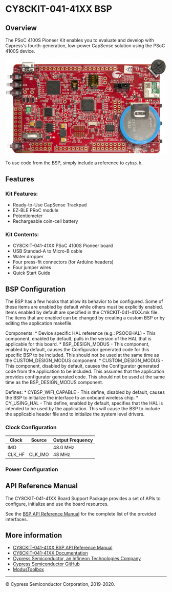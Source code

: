 # CY8CKIT-041-41XX BSP

## Overview

The PSoC 4100S Pioneer Kit enables you to evaluate and develop with Cypress's fourth-generation, low-power CapSense solution using the PSoC 4100S device.

![](docs/html/board.png)

To use code from the BSP, simply include a reference to `cybsp.h`.

## Features

### Kit Features:

* Ready-to-Use CapSense Trackpad
* EZ-BLE PRoC module
* Potentiometer
* Rechargeable coin-cell battery

### Kit Contents:

* CY8CKIT-041-41XX PSoC 4100S Pioneer board
* USB Standad-A to Micro-B cable
* Water dropper
* Four press-fit connectors (for Arduino headers)
* Four jumper wires
* Quick Start Guide

## BSP Configuration

The BSP has a few hooks that allow its behavior to be configured. Some of these items are enabled by default while others must be explicitly enabled. Items enabled by default are specified in the CY8CKIT-041-41XX.mk file. The items that are enabled can be changed by creating a custom BSP or by editing the application makefile.

Components:
    * Device specific HAL reference (e.g.: PSOC6HAL) - This component, enabled by default, pulls in the version of the HAL that is applicable for this board.
    * BSP_DESIGN_MODUS - This component, enabled by default, causes the Configurator generated code for this specific BSP to be included. This should not be used at the same time as the CUSTOM_DESIGN_MODUS component.
    * CUSTOM_DESIGN_MODUS - This component, disabled by default, causes the Configurator generated code from the application to be included. This assumes that the application provides configurator generated code. This should not be used at the same time as the BSP_DESIGN_MODUS component.

Defines:
    * CYBSP_WIFI_CAPABLE - This define, disabled by default, causes the BSP to initialize the interface to an onboard wireless chip.
    * CY_USING_HAL - This define, enabled by default, specifies that the HAL is intended to be used by the application. This will cause the BSP to include the applicable header file and to initialize the system level drivers.

### Clock Configuration

| Clock    | Source    | Output Frequency |
|----------|-----------|------------------|
| IMO      |           | 48.0 MHz         |
| CLK_HF   | CLK_IMO   | 48 MHz           |

### Power Configuration


## API Reference Manual

The CY8CKIT-041-41XX Board Support Package provides a set of APIs to configure, initialize and use the board resources.

See the [BSP API Reference Manual][api] for the complete list of the provided interfaces.

## More information
* [CY8CKIT-041-41XX BSP API Reference Manual][api]
* [CY8CKIT-041-41XX Documentation](https://www.cypress.com/documentation/development-kitsboards/cy8ckit-041-41xx-psoc-4100s-capsense-pioneer-kit)
* [Cypress Semiconductor, an Infineon Technologies Company](http://www.cypress.com)
* [Cypress Semiconductor GitHub](https://github.com/cypresssemiconductorco)
* [ModusToolbox](https://www.cypress.com/products/modustoolbox-software-environment)

[api]: https://cypresssemiconductorco.github.io/TARGET_CY8CKIT-041-41XX/html/modules.html

---
© Cypress Semiconductor Corporation, 2019-2020.